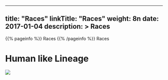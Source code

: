 
---
title: "Races"
linkTitle: "Races"
weight: 8n
date: 2017-01-04
description: >
 Races
---

{{% pageinfo %}}
Races
{{% /pageinfo %}}
Races

# Human like Lineage

![](https://www.fallofanempire.com/img/kelderananddallineage.png)
